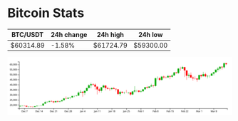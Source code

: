 # Bitcoin Stats

BTC/USDT|24h change|24h high|24h low|
|---|---|---|---|
|$60314.89|-1.58%|$61724.79|$59300.00|

<img src="./chart.svg">
